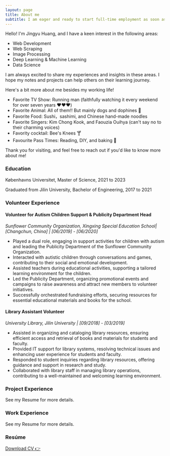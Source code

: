 ```yaml
---
layout: page
title: About me
subtitle: I am eager and ready to start full-time employment as soon as possible.
---
```



Hello! I'm Jingyu Huang, and I have a keen interest in the following areas:

- Web Development
- Web Scraping
- Image Processing
- Deep Learning & Machine Learning
- Data Science

I am always excited to share my experiences and insights in these areas. I hope my notes and projects can help others on their learning journey. 

Here's a bit more about me besides my working life!
- Favorite TV Show: Running man (faithfully watching it every weekend for over seven years ❤️❤️❤️)
- Favorite Animal: All of them!! But mainly dogs and dophines 🐬
- Favorite Food: Sushi，sashimi, and Chinese hand-made noodles 
- Favorite Singers: Kim Chong Kook, and Faouzia Ouihya (can't say no to their charming voices)
- Favority cocktail: Bee's Knees 🍸
- Favourite Pass Times: Reading, DIY, and baking 🥐


Thank you for visiting, and feel free to reach out if you'd like to know more about me!

### Education

Københavns Universitet, Master of Science, 2021 to 2023

Graduated from Jilin University, Bachelor of Engineering, 2017 to 2021

### Volunteer Experience

#### Volunteer for Autism Children Support & Publicity Department Head
*Sunflower Community Organization, Xingxing Special Education School| [Changchun, China] | [06/2019] - [06/2020]*

- Played a dual role, engaging in support activities for children with autism and leading the Publicity Department of the Sunflower Community Organization.
- Interacted with autistic children through conversations and games, contributing to their social and emotional development.
- Assisted teachers during educational activities, supporting a tailored learning environment for the children.
- Led the Publicity Department, organizing promotional events and campaigns to raise awareness and attract new members to volunteer initiatives.
- Successfully orchestrated fundraising efforts, securing resources for essential educational materials and books for the school.

#### Library Assistant Volunteer
*University Library, Jilin University  | [09/2018] - [03/2019]*

- Assisted in organizing and cataloging library resources, ensuring efficient access and retrieval of books and materials for students and faculty.
- Provided IT support for library systems, resolving technical issues and enhancing user experience for students and faculty.
- Responded to student inquiries regarding library resources, offering guidance and support in research and study.
- Collaborated with library staff in managing library operations, contributing to a well-maintained and welcoming learning environment.


### Project Experience
See my Resume for more details.

### Work Experience
See my Resume for more details.

### Resúme

[Download CV 👉](https://yyberry.github.io/assets/files/CV.pdf)

<!-- <a href="https://yyberry.github.io/assets/files/CV.pdf" download> -->
<!-- <input type="button" style="padding: 5px; background-color: gray; color: white;"> -->
<!-- </a> -->